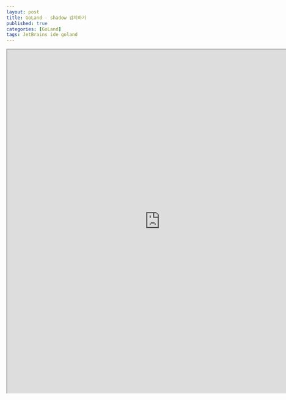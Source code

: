 ```yaml
---
layout: post
title: GoLand - shadow 감지하기
published: true
categories: [GoLand]
tags: JetBrains ide goland
---
```

<iframe width="800" height="900" src="https://docs.google.com/document/d/e/2PACX-1vSv4nlyrZr5sTazZG1wKKQM3EKclfAMqovD7iHWiQWUoJA72l4a1yr1t8tAfe7cBjQ3jPx2Q73ZUB-w/pub?embedded=true"></iframe>    
  